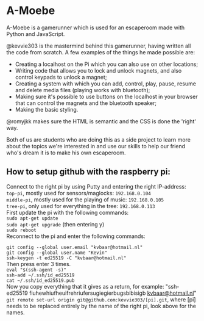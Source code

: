 # A-Moebe

A-Moebe is a gamerunner which is used for an escaperoom made with Python and JavaScript.

@kevvie303 is the mastermind behind this gamerunner, having written all the code from scratch. A few examples of the things he made possible are:
* Creating a localhost on the Pi which you can also use on other locations;
* Writing code that allows you to lock and unlock magnets, and also control keypads to unlock a magnet;
* Creating a system with which you can add, control, play, pause, resume and delete media files (playing works with bluetooth);
* Making sure it's possible to use buttons on the localhost in your browser that can control the magnets and the bluetooth speaker;
* Making the basic styling.
  
@romyjkk makes sure the HTML is semantic and the CSS is done the 'right' way.

Both of us are students who are doing this as a side project to learn more about the topics we're interested in and use our skills to help our friend who's dream it is to make his own escaperoom.  

## How to setup github with the raspberry pi:  
Connect to the right pi by using Putty and entering the right IP-address:  
`top-pi`, mostly used for sensors/maglocks: `192.168.0.104`  
`middle-pi`, mostly used for the playing of music: `192.168.0.105`  
`tree-pi`, only used for everything in the tree: `192.168.0.113`  
First update the pi with the following commands:  
`sudo apt-get update`  
`sudo apt-get upgrade` (then entering y)  
`sudo reboot`  
Reconnect to the pi and enter the following commands:  

`git config --global user.email "kvbaar@hotmail.nl"`  
`git config --global user.name "Kevin"`  
`ssh-keygen -t ed25519 -C "kvbaar@hotmail.nl"`  
Then press enter 3 times.  
`eval "$(ssh-agent -s)"`  
`ssh-add ~/.ssh/id_ed25519`  
`cat ~/.ssh/id_ed25519.pub`  
Now you copy everything that it gives as a return, for example: "ssh-ed25519 fiuhewhiufheuifrehriufersugiegierbugsbibisigb kvbaar@hotmail.nl"
`git remote set-url origin git@github.com:kevvie303/[pi].git`, where [pi] needs to be replaced entirely by the name of the right pi, look above for the names.  

